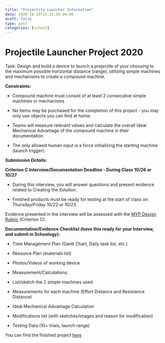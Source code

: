 ```yaml
---
title: "Projectile Launcher Information"
date: 2020-10-15T15:21:50-04:00
draft: false
type: post
categories: [school]
---
```



# Projectile Launcher Project 2020

Task: Design and build a device to launch a projectile of your choosing to the maximum possible horizontal distance (range), utilizing simple machines and mechanisms to create a compound machine.

**Constraints:**
-   Compound machine must consist of at least 2 consecutive simple machines or mechanisms
    
-   No items may be purchased for the completion of this project - you may only use objects you can find at home.
    
-   Teams will measure relevant values and calculate the overall Ideal Mechanical Advantage of the compound machine in their documentation.
    
-   The only allowed human input is a force initializing the starting machine (launch trigger).

***Submission Details:***

**Criterion C Interview/Documentation Deadline - During Class 10/26 or 10/27**

-   During this interview, you will answer questions and present evidence related to Creating the Solution.
    
-   Finished products must be ready for testing at the start of class on Thursday/Friday 10/22 or 10/23.
    

Evidence presented in the interview will be assessed with the [MYP Design Rubric](https://docs.google.com/document/d/1-9PZ8aww4YwMQhLRJwwYdkxzZLpj0xXsILknqLURBkE/edit?usp=sharing) (Criterion C).

**Documentation/Evidence Checklist (have this ready for your Interview, and submit in Schoology):**

-   Time Management Plan (Gantt Chart, Daily task list, etc.)
    
-   Resource Plan (materials list)
    
-   Photos/Videos of working device
    
-   Measurement/Calculations:
    

-   List/sketch the 2 simple machines used
    
-   Measurements for each machine (Effort Distance and Resistance Distance)
    
-   Ideal Mechanical Advantage Calculation
    

-   Modifications list (with sketches/images and reason for modification)
    
-   Testing Data (10+ trials, launch range)

You can find the finished project [here](https://aidanbustosblog.web.app/posts/projectilelauncherproject2020/)

